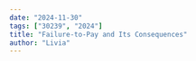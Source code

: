 ```yaml
---
date: "2024-11-30"
tags: ["30239", "2024"]
title: "Failure-to-Pay and Its Consequences"
author: "Livia"
---
```

